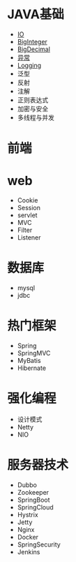 # JAVA基础
- [IO](./java基础/01_IO.md)
- [BigInteger](java基础/02_BigInteger.md)
- [BigDecimal](java基础/03_BigDecimal.md)
- [异常](java基础/04_异常.md)
- [Logging](java基础/05_Logging.md)
- 泛型
- 反射
- 注解
- 正则表达式
- 加密与安全
- 多线程与并发

# 前端

# web
- Cookie
- Session
- servlet
- MVC
- Filter
- Listener

# 数据库
- mysql
- jdbc

# 热门框架
- Spring
- SpringMVC
- MyBatis
- Hibernate

# 强化编程
- 设计模式
- Netty
- NIO


# 服务器技术
- Dubbo
- Zookeeper
- SpringBoot
- SpringCloud
- Hystrix
- Jetty
- Nginx
- Docker
- SpringSecurity
- Jenkins
